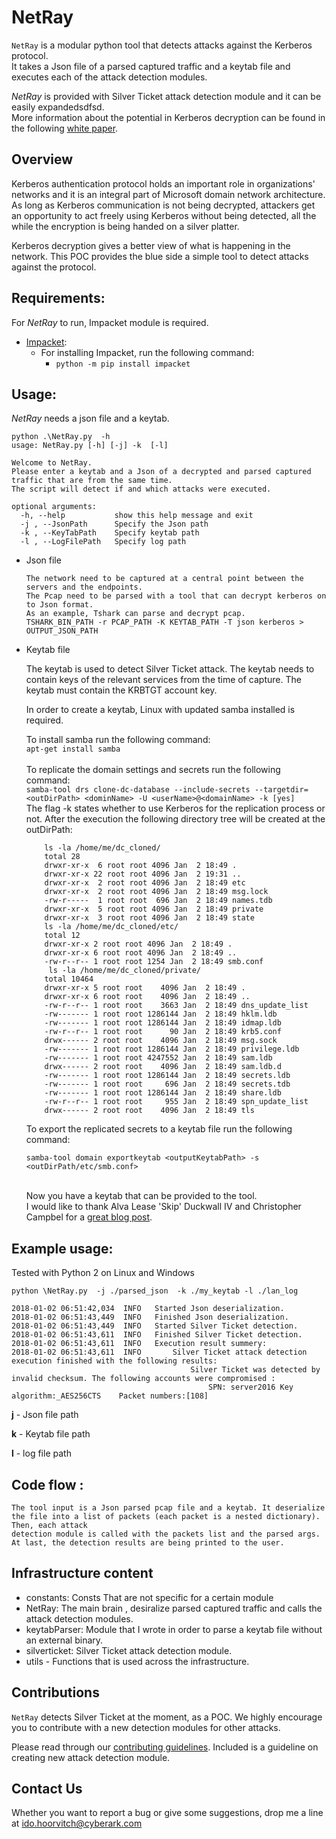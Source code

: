 
# NetRay
`NetRay` is a modular python tool that detects attacks against the Kerberos protocol.
\
It takes a Json file of a parsed captured traffic and a keytab file and executes each of the attack detection modules.

*NetRay* is provided with Silver Ticket attack detection module and it can be easily expandedsdfsd.
\
More information about the potential in Kerberos decryption can be found in the following [white paper]().

## Overview
Kerberos authentication protocol holds an important role in organizations' networks and it is an integral part of Microsoft domain network architecture.
As long as Kerberos communication is not being decrypted, attackers get an opportunity to act freely using Kerberos without being detected,
all the while the encryption is being handed on a silver platter. 

Kerberos decryption gives a better view of what is happening in the network.
This POC provides the blue side a simple tool to detect attacks against the protocol.

## Requirements:
For *NetRay* to run, Impacket module is required. 
- [Impacket](https://github.com/CoreSecurity/impacket):
    - For installing Impacket, run the following command:
        - ```python -m pip install impacket```

## Usage:
*NetRay* needs a json file and a keytab.
```
python .\NetRay.py  -h
usage: NetRay.py [-h] [-j] -k  [-l]

Welcome to NetRay.
Please enter a keytab and a Json of a decrypted and parsed captured traffic that are from the same time.
The script will detect if and which attacks were executed.

optional arguments:
  -h, --help           show this help message and exit
  -j , --JsonPath      Specify the Json path
  -k , --KeyTabPath    Specify keytab path
  -l , --LogFilePath   Specify log path

```

-   Json file
        
        The network need to be captured at a central point between the servers and the endpoints.
        The Pcap need to be parsed with a tool that can decrypt kerberos on to Json format.
        As an example, Tshark can parse and decrypt pcap.
        TSHARK_BIN_PATH -r PCAP_PATH -K KEYTAB_PATH -T json kerberos > OUTPUT_JSON_PATH

-   Keytab file

    The keytab is used to detect Silver Ticket attack. 
    The keytab needs to contain keys of the relevant services from the time of capture.
    The keytab must contain the KRBTGT account key.
    
    In order to create a keytab, Linux with updated samba installed is required.
    
    To install samba run the following command:
        \
    ```apt-get install samba ```
    \
    \
    To replicate the domain settings and secrets run the following command:
    \
    ```samba-tool drs clone-dc-database --include-secrets --targetdir=<outDirPath> <dominName> -U <userName>@<domainName> -k [yes]```
    \
    The flag -k states whether to use Kerberos for the replication process or not.
    After the execution the following directory tree will be created at the outDirPath:
    ``` ls
        ls -la /home/me/dc_cloned/
        total 28
        drwxr-xr-x  6 root root 4096 Jan  2 18:49 .
        drwxr-xr-x 22 root root 4096 Jan  2 19:31 ..
        drwxr-xr-x  2 root root 4096 Jan  2 18:49 etc
        drwxr-xr-x  2 root root 4096 Jan  2 18:49 msg.lock
        -rw-r-----  1 root root  696 Jan  2 18:49 names.tdb
        drwxr-xr-x  5 root root 4096 Jan  2 18:49 private
        drwxr-xr-x  3 root root 4096 Jan  2 18:49 state
        ls -la /home/me/dc_cloned/etc/
        total 12
        drwxr-xr-x 2 root root 4096 Jan  2 18:49 .
        drwxr-xr-x 6 root root 4096 Jan  2 18:49 ..
        -rw-r--r-- 1 root root 1254 Jan  2 18:49 smb.conf
         ls -la /home/me/dc_cloned/private/
        total 10464
        drwxr-xr-x 5 root root    4096 Jan  2 18:49 .
        drwxr-xr-x 6 root root    4096 Jan  2 18:49 ..
        -rw-r--r-- 1 root root    3663 Jan  2 18:49 dns_update_list
        -rw------- 1 root root 1286144 Jan  2 18:49 hklm.ldb
        -rw------- 1 root root 1286144 Jan  2 18:49 idmap.ldb
        -rw-r--r-- 1 root root      90 Jan  2 18:49 krb5.conf
        drwx------ 2 root root    4096 Jan  2 18:49 msg.sock
        -rw------- 1 root root 1286144 Jan  2 18:49 privilege.ldb
        -rw------- 1 root root 4247552 Jan  2 18:49 sam.ldb
        drwx------ 2 root root    4096 Jan  2 18:49 sam.ldb.d
        -rw------- 1 root root 1286144 Jan  2 18:49 secrets.ldb
        -rw------- 1 root root     696 Jan  2 18:49 secrets.tdb
        -rw------- 1 root root 1286144 Jan  2 18:49 share.ldb
        -rw-r--r-- 1 root root     955 Jan  2 18:49 spn_update_list
        drwx------ 2 root root    4096 Jan  2 18:49 tls
    ```
    To export the replicated secrets to a keytab file run the following command:
    ```
    samba-tool domain exportkeytab <outputKeytabPath> -s <outDirPath/etc/smb.conf>
    ```
    \
    Now you have a keytab that can be provided to the tool.
    \
    I would like to thank Alva Lease 'Skip' Duckwall IV and Christopher Campbel for a [great blog post](http://passing-the-hash.blogspot.co.il/2016/06/nix-kerberos-ms-active-directory-fun.html).
    

## Example usage:
Tested with Python 2 on Linux and Windows
```
python \NetRay.py  -j ./parsed_json  -k ./my_keytab -l ./lan_log

2018-01-02 06:51:42,034  INFO   Started Json deserialization.
2018-01-02 06:51:43,449  INFO   Finished Json deserialization.
2018-01-02 06:51:43,449  INFO   Started Silver Ticket detection.
2018-01-02 06:51:43,611  INFO   Finished Silver Ticket detection.
2018-01-02 06:51:43,611  INFO   Execution result summery:
2018-01-02 06:51:43,611  INFO       Silver Ticket attack detection execution finished with the following results:
						                Silver Ticket was detected by invalid checksum. The following accounts were compromised :
							                SPN: server2016	Key algorithm:_AES256CTS	Packet numbers:[108]

```
**j** - Json file path

**k**  - Keytab file path

**l**   - log file path

## Code flow  :
    The tool input is a Json parsed pcap file and a keytab. It deserialize the file into a list of packets (each packet is a nested dictionary). Then, each attack 
    detection module is called with the packets list and the parsed args. At last, the detection results are being printed to the user.

## Infrastructure content
- constants: Consts That are not specific for a certain module
- NetRay: The main brain , desiralize parsed captured traffic and calls the attack detection modules.
- keytabParser: Module that I wrote in order to parse a keytab file without an external binary.
- silverticket: Silver Ticket attack detection module.
- utils - Functions that is used across the infrastructure.


## Contributions

`NetRay` detects Silver Ticket at the moment, as a POC.
 We highly encourage you to contribute with a new detection modules for other attacks.

 

Please read through our [contributing guidelines](myr/CONTRIBUTING.md). Included is a guideline on creating new attack detection module.

## Contact Us
Whether you want to report a bug or give some
suggestions, drop me a line at
ido.hoorvitch@cyberark.com


